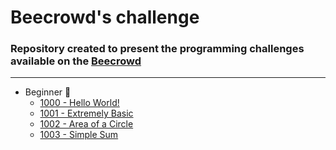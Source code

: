 [challenge-1000]: https://github.com/nogueiraDani/Challenges-Beecrowd/tree/main/_1000
[challenge-1001]: https://github.com/nogueiraDani/Challenges-Beecrowd/tree/main/_1001
[challenge-1002]: https://github.com/nogueiraDani/Challenges-Beecrowd/tree/main/_1002
[challenge-1003]: https://github.com/nogueiraDani/Challenges-Beecrowd/tree/main/_1003

# Beecrowd's challenge

### Repository created to present the programming challenges available on the [Beecrowd](https://www.beecrowd.com.br)

---

* Beginner 🍼
  * [1000 - Hello World!][challenge-1000]
  * [1001 - Extremely Basic][challenge-1001]
  * [1002 - Area of a Circle][challenge-1002]
  * [1003 - Simple Sum][challenge-1003]

